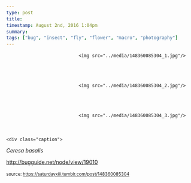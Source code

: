 ```yaml
---
type: post
title: 
timestamp: August 2nd, 2016 1:04pm
summary: 
tags: ["bug", "insect", "fly", "flower", "macro", "photography"]
---
```



                               <img src="../media/148360085304_1.jpg"/>
                           

                                                                                                                           

                               <img src="../media/148360085304_2.jpg"/>
                           

                                                                                                                           

                               <img src="../media/148360085304_3.jpg"/>
                           

                                                                                                                      <div class="caption">


<i>Ceresa basalis</i><br/>

<a href="http://bugguide.net/node/view/19010" target="_blank">http://bugguide.net/node/view/19010</a>
 
                                    
                
                
                
                
                                
<small>source: https://saturdayxiii.tumblr.com/post/148360085304</small>